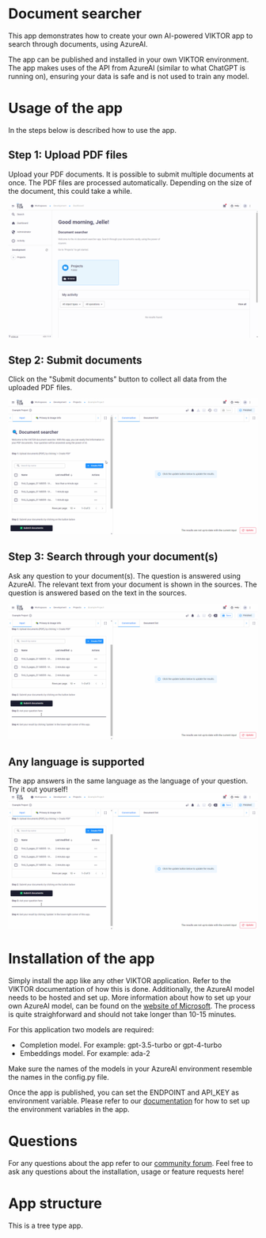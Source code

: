 # Document searcher
This app demonstrates how to create your own AI-powered VIKTOR app to search through documents, using AzureAI.

The app can be published and installed in your own VIKTOR environment. The app makes uses 
of the API from AzureAI (similar to what ChatGPT is running on), ensuring your data is safe and is not used to train 
any model.

# Usage of the app
In the steps below is described how to use the app.

## Step 1: Upload PDF files
Upload your PDF documents. It is possible to submit multiple documents at once. The PDF files are processed 
automatically. Depending on the size of the document, this could take a while.

![](resources/document_searcher_step1.gif)

## Step 2: Submit documents
Click on the "Submit documents" button to collect all data from the uploaded PDF files.

![](resources/document_searcher_step2.gif)

## Step 3: Search through your document(s)
Ask any question to your document(s). The question is answered using AzureAI. The relevant text from your 
document is shown in the sources. The question is answered based on the text in the sources.

![](resources/document_searcher_step3.gif)

## Any language is supported
The app answers in the same language as the language of your question. Try it out yourself!
![](resources/document_searcher_step3.gif)


# Installation of the app
Simply install the app like any other VIKTOR application. Refer to the VIKTOR documentation of how this is done. 
Additionally, the AzureAI model needs to be hosted and set up. More information about how to set up your own AzureAI 
model, can be found on the [website of Microsoft](https://learn.microsoft.com/en-us/azure/ai-services/openai/quickstart?tabs=command-line%2Cpython&amp%3Bpivots=programming-language-python&pivots=programming-language-python).
The process is quite straighforward and should not take longer than 10-15 minutes.

For this application two models are required:

- Completion model. For example: gpt-3.5-turbo or gpt-4-turbo
- Embeddings model. For example: ada-2

Make sure the names of the models in your AzureAI environment resemble the names in the config.py file.

Once the app is published, you can set the ENDPOINT and API_KEY as environment variable. Please refer to our [documentation](https://docs.viktor.ai/docs/create-apps/development-tools-and-tips/environment-variables/) 
for how to set up the environment variables in the app.

# Questions
For any questions about the app refer to our [community forum](https://community.viktor.ai/t/public-app-document-searcher-powered-by-chatgpt/1103). 
Feel free to ask any questions about the installation, usage or feature requests here!

# App structure
This is a tree type app.